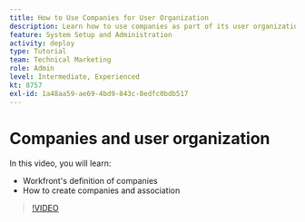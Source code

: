 ```yaml
---
title: How to Use Companies for User Organization
description: Learn how to use companies as part of its user organization and item permissions structure. Then create companies for your organization.
feature: System Setup and Administration
activity: deploy
type: Tutorial
team: Technical Marketing
role: Admin
level: Intermediate, Experienced
kt: 8757
exl-id: 1a48aa59-ae69-4bd9-843c-8edfc0bdb517
---
```

# Companies and user organization

In this video, you will learn:

* Workfront's definition of companies
* How to create companies and association

>[!VIDEO](https://video.tv.adobe.com/v/335069/?quality=12)
